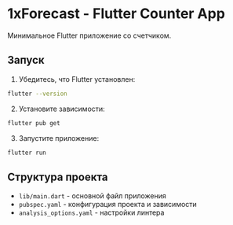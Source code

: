 # 1xForecast - Flutter Counter App

Минимальное Flutter приложение со счетчиком.

## Запуск

1. Убедитесь, что Flutter установлен:
```bash
flutter --version
```

2. Установите зависимости:
```bash
flutter pub get
```

3. Запустите приложение:
```bash
flutter run
```

## Структура проекта

- `lib/main.dart` - основной файл приложения
- `pubspec.yaml` - конфигурация проекта и зависимости
- `analysis_options.yaml` - настройки линтера
